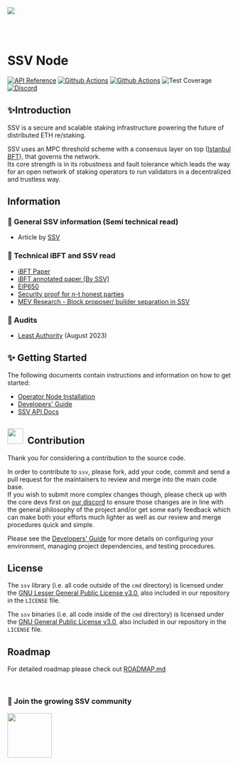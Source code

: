 [<img src="https://i.ibb.co/cvn41hw/GIthub-banners.png" >](https://ssv.network/)

<br>
<br>

# SSV Node

[![API Reference](https://img.shields.io/badge/API%20Reference-blue)](https://pkg.go.dev/github.com/ssvlabs/ssv)
[![Github Actions](https://github.com/ssvlabs/ssv/actions/workflows/unit-test.yml/badge.svg?branch=main)](https://github.com/ssvlabs/ssv/actions/workflows/unit-test.yml?query=branch%3Amain+event%3Apush)
[![Github Actions](https://github.com/ssvlabs/ssv/actions/workflows/lint.yml/badge.svg?branch=main)](https://github.com/ssvlabs/ssv/actions/workflows/lint.yml?query=event%3Apush+branch%3Amain)
![Test Coverage](./docs/resources/cov-badge.svg)
[![Discord](https://img.shields.io/badge/discord-join%20chat-blue.svg)](https://discord.gg/ssvnetworkofficial)

[comment]: <> ([![Go Report Card]&#40;https://goreportcard.com/badge/github.com/ssvlabs/ssv&#41;]&#40;https://goreportcard.com/report/github.com/ssvlabs/ssv&#41;)

[comment]: <> ([![Travis]&#40;https://travis-ci.com/ssvlabs/ssv.svg?branch=main&#41;]&#40;https://travis-ci.com/ssvlabs/ssv&#41;)

## ✨Introduction

SSV is a secure and scalable staking infrastructure powering the future of distributed ETH re/staking.

SSV uses an MPC threshold scheme with a consensus layer on top ([Istanbul BFT](https://arxiv.org/pdf/2002.03613.pdf)),
that governs the network. \
Its core strength is in its robustness and fault tolerance which leads the way for an open network of staking operators
to run validators in a decentralized and trustless way.

## Information

### 🔷 General SSV information (Semi technical read)

- Article by [SSV](https://medium.com/bloxstaking/an-introduction-to-secret-shared-validators-ssv-for-ethereum-2-0-faf49efcabee)

### 🔷 Technical iBFT and SSV read

- [iBFT Paper](https://arxiv.org/pdf/2002.03613.pdf)
- [iBFT annotated paper (By SSV)](./ibft/IBFT.md)
- [EIP650](https://github.com/ethereum/EIPs/issues/650)
- [Security proof for n-t honest parties](https://notes.ethereum.org/DYU-NrRBTxS3X0fu_MidnA)
- [MEV Research - Block proposer/ builder separation in SSV](https://hackmd.io/DHt98PC_S_60NbnW4Wgssg)

### 🔷 Audits

- [Least Authority](/audits/Least%20Authority.pdf) (August 2023)

## ✨ Getting Started

The following documents contain instructions and information on how to get started:

- [Operator Node Installation](https://docs.ssv.network/run-a-node/operator-node/installation)
- [Developers' Guide](./docs/DEV_GUIDE.md)
- [SSV API Docs](https://ssvlabs.github.io/ssv/)

## <img src="https://github.com/Anmol-Baranwal/Cool-GIFs-For-GitHub/assets/74038190/fa83eeb9-f4e2-4d85-93f0-688af11babf8" width="35">&nbsp; Contribution

Thank you for considering a contribution to the source code.

In order to contribute to `ssv`, please fork, add your code, commit and send a pull request
for the maintainers to review and merge into the main code base.\
If you wish to submit more complex changes though, please check up with the core devs first on [our discord](https://discord.gg/ssvnetworkofficial)
to ensure those changes are in line with the general philosophy of the project and/or get
some early feedback which can make both your efforts much lighter as well as our review
and merge procedures quick and simple.

Please see the [Developers' Guide](./docs/DEV_GUIDE.md)
for more details on configuring your environment, managing project dependencies, and
testing procedures.

## License

The `ssv` library (i.e. all code outside of the `cmd` directory) is licensed under the
[GNU Lesser General Public License v3.0](https://www.gnu.org/licenses/lgpl-3.0.en.html),
also included in our repository in the `LICENSE` file.

The `ssv` binaries (i.e. all code inside of the `cmd` directory) is licensed under the
[GNU General Public License v3.0](https://www.gnu.org/licenses/gpl-3.0.en.html), also
included in our repository in the `LICENSE` file.

## Roadmap

For detailed roadmap please check out [ROADMAP.md](./ROADMAP.md)

<BR>

### 📌 Join the growing SSV community

 <a href="https://discord.gg/ssvnetworkofficial" target="_blank">
<img src="https://user-images.githubusercontent.com/74038190/221352968-ac6f7b24-ed9a-4d00-a045-710caa6fc834.gif" width="100">
 </a>
<br><br>
